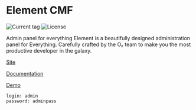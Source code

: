 # Element CMF
![Current tag](https://img.shields.io/github/v/tag/odvapro/element.svg?color=blueviolet)
![License](https://img.shields.io/github/license/odvapro/element)

Admin panel for everything
Element is a beautifully designed administration panel for Everything. Carefully crafted by the O₂ team to make you the most productive developer in the galaxy.

[Site](/documentation)

[Documentation](/documentation)

[Demo](https://element-demo.odva.pro/element/)

```
login: admin
password: adminpass
```